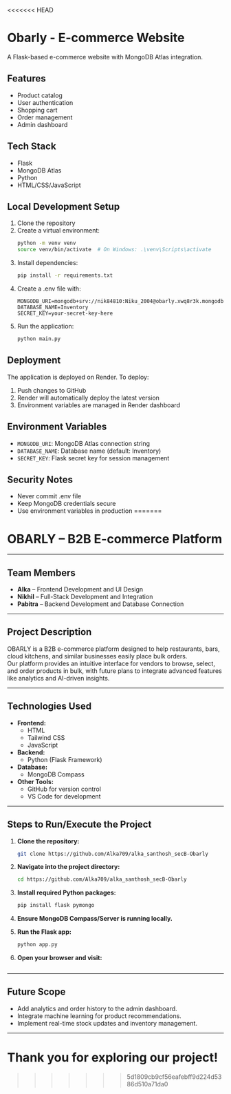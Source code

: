 <<<<<<< HEAD
# Obarly - E-commerce Website

A Flask-based e-commerce website with MongoDB Atlas integration.

## Features
- Product catalog
- User authentication
- Shopping cart
- Order management
- Admin dashboard

## Tech Stack
- Flask
- MongoDB Atlas
- Python
- HTML/CSS/JavaScript

## Local Development Setup

1. Clone the repository
2. Create a virtual environment:
   ```bash
   python -m venv venv
   source venv/bin/activate  # On Windows: .\venv\Scripts\activate
   ```
3. Install dependencies:
   ```bash
   pip install -r requirements.txt
   ```
4. Create a .env file with:
   ```
   MONGODB_URI=mongodb+srv://nik84810:Niku_2004@obarly.xwq8r3k.mongodb.net/
   DATABASE_NAME=Inventory
   SECRET_KEY=your-secret-key-here
   ```
5. Run the application:
   ```bash
   python main.py
   ```

## Deployment

The application is deployed on Render. To deploy:

1. Push changes to GitHub
2. Render will automatically deploy the latest version
3. Environment variables are managed in Render dashboard

## Environment Variables

- `MONGODB_URI`: MongoDB Atlas connection string
- `DATABASE_NAME`: Database name (default: Inventory)
- `SECRET_KEY`: Flask secret key for session management

## Security Notes

- Never commit .env file
- Keep MongoDB credentials secure
- Use environment variables in production
=======
# OBARLY – B2B E-commerce Platform

---

## Team Members
- **Alka** – Frontend Development and UI Design
- **Nikhil** – Full-Stack Development and Integration
- **Pabitra** – Backend Development and Database Connection

---

## Project Description
OBARLY is a B2B e-commerce platform designed to help restaurants, bars, cloud kitchens, and similar businesses easily place bulk orders.  
Our platform provides an intuitive interface for vendors to browse, select, and order products in bulk, with future plans to integrate advanced features like analytics and AI-driven insights.

---

## Technologies Used
- **Frontend:**
  - HTML
  - Tailwind CSS
  - JavaScript
- **Backend:**
  - Python (Flask Framework)
- **Database:**
  - MongoDB Compass
- **Other Tools:**
  - GitHub for version control
  - VS Code for development

---

## Steps to Run/Execute the Project
1. **Clone the repository:**
   ```bash
   git clone https://github.com/Alka709/alka_santhosh_secB-Obarly
   ```
2. **Navigate into the project directory:**
   ```bash
   cd https://github.com/Alka709/alka_santhosh_secB-Obarly
   ```
3. **Install required Python packages:**
   ```bash
   pip install flask pymongo
   ```
4. **Ensure MongoDB Compass/Server is running locally.**

5. **Run the Flask app:**
   ```bash
   python app.py
   ```
6. **Open your browser and visit:**
  
   ```

---

## Future Scope
- Add analytics and order history to the admin dashboard.
- Integrate machine learning for product recommendations.
- Implement real-time stock updates and inventory management.

---

# Thank you for exploring our project!
>>>>>>> 5d1809cb9cf56eafebff9d224d5386d510a71da0
